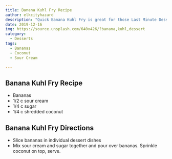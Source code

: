 ```yaml
---
title: Banana Kuhl Fry Recipe
author: elkcityhazard
description: "Quick Banana Kuhl Fry is great for those Last Minute Desserts. Simply cut Bananas and Place in Dish with Sour Cream, Sugar and Coconut. Banana Kuhl Fry for Dessert!"
date: 2019-12-16
img: https://source.unsplash.com/640x426/?banana,kuhl,dessert
category:
  - Desserts
tags:
  - Bananas
  - Coconut
  - Sour Cream

---
```


## Banana Kuhl Fry Recipe

  * Bananas
  * 1/2 c sour cream
  * 1/4 c sugar
  * 1/4 c shredded coconut

## Banana Kuhl Fry Directions

  * Slice bananas in individual dessert dishes
  * Mix sour cream and sugar together and pour over bananas. Sprinkle coconut on top, serve.

 [1]: /wordpress/dessert-recipes/